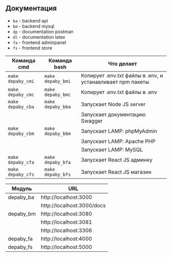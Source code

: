 ## Документация

- `ba` - backend api
- `bm` - backend mysql
- `dp` - documentation postman
- `dl` - documentation latex
- `fa` - frontend adminpanel
- `fs` - frontend store

| Команда cmd       | Команда bash      | Что делает                                                 |
| ----------------- | ----------------- | ---------------------------------------------------------- |
| `make depaby_cmi` | `make depaby_bmi` | Копирует .env.txt файлы в .env, и устанавливает npm пакеты |
| `make depaby_cmc` | `make depaby_bmc` | Копирует .env.txt файлы в .env                             |
| `make depaby_cba` | `make depaby_bba` | Запускает Node JS server                                   |
|                   |                   | Запускает документацию Swagger                             |
| `make depaby_cbm` | `make depaby_bbm` | Запускает LAMP: phpMyAdmin                                 |
|                   |                   | Запускает LAMP: Apache PHP                                 |
|                   |                   | Запускает LAMP: MySQL                                      |
| `make depaby_cfa` | `make depaby_bfa` | Запускает React JS админку                                 |
| `make depaby_cfs` | `make depaby_bfs` | Запускает React JS магазин                                 |

| Модуль    | URL                        |
| --------- | -------------------------- |
| depaby_ba | http://localhost:3000      |
|           | http://localhost:3000/docs |
| depaby_bm | http://localhost:3080      |
|           | http://localhost:3081      |
|           | http://localhost:3306      |
| depaby_fa | http://localhost:4000      |
| depaby_fs | http://localhost:5000      |
